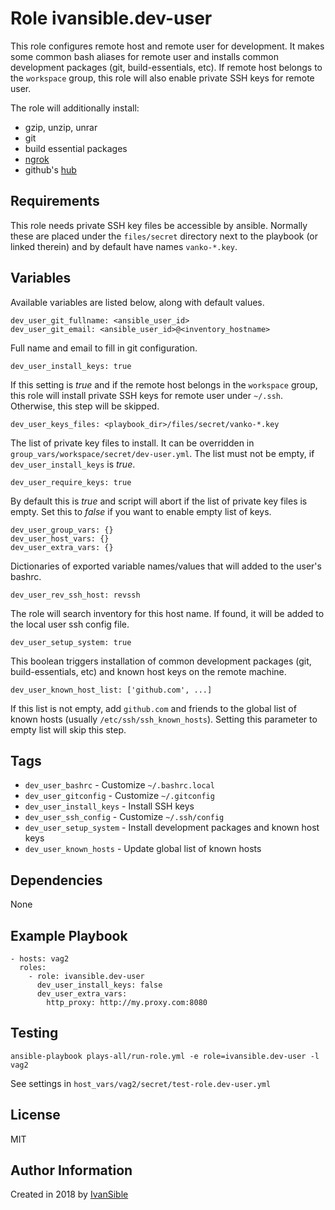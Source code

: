 # Role ivansible.dev-user

This role configures remote host and remote user for development.
It makes some common bash aliases for remote user and installs
common development packages (git, build-essentials, etc).
If remote host belongs to the `workspace` group, this role will
also enable private SSH keys for remote user.

The role will additionally install:
  - gzip, unzip, unrar
  - git
  - build essential packages
  - [ngrok](https://ngrok.com/)
  - github's [hub](https://github.com/github/hub)


## Requirements

This role needs private SSH key files be accessible by ansible.
Normally these are placed under the `files/secret` directory next to
the playbook (or linked therein) and by default have names `vanko-*.key`.


## Variables

Available variables are listed below, along with default values.


    dev_user_git_fullname: <ansible_user_id>
    dev_user_git_email: <ansible_user_id>@<inventory_hostname>

Full name and email to fill in git configuration.


    dev_user_install_keys: true

If this setting is *true* and if the remote host belongs in the
`workspace` group, this role will install private SSH keys for
remote user under `~/.ssh`. Otherwise, this step will be skipped.

    dev_user_keys_files: <playbook_dir>/files/secret/vanko-*.key

The list of private key files to install. It can be overridden in
`group_vars/workspace/secret/dev-user.yml`. The list must not be empty,
if `dev_user_install_keys` is *true*.

    dev_user_require_keys: true

By default this is _true_ and script will abort if the list of private
key files is empty. Set this to _false_ if you want to enable empty
list of keys.


    dev_user_group_vars: {}
    dev_user_host_vars: {}
    dev_user_extra_vars: {}

Dictionaries of exported variable names/values that will added to the
user's bashrc.


    dev_user_rev_ssh_host: revssh

The role will search inventory for this host name. If found, it will
be added to the local user ssh config file.


    dev_user_setup_system: true

This boolean triggers installation of common development packages
(git, build-essentials, etc) and known host keys on the remote machine.


    dev_user_known_host_list: ['github.com', ...]

If this list is not empty, add `github.com` and friends to the global
list of known hosts (usually `/etc/ssh/ssh_known_hosts`).
Setting this parameter to empty list will skip this step.


## Tags

- `dev_user_bashrc` - Customize `~/.bashrc.local`
- `dev_user_gitconfig` - Customize `~/.gitconfig`
- `dev_user_install_keys` - Install SSH keys
- `dev_user_ssh_config` - Customize `~/.ssh/config`
- `dev_user_setup_system` - Install development packages and known host keys
- `dev_user_known_hosts` - Update global list of known hosts


## Dependencies

None


## Example Playbook

    - hosts: vag2
      roles:
        - role: ivansible.dev-user
          dev_user_install_keys: false
          dev_user_extra_vars:
            http_proxy: http://my.proxy.com:8080


## Testing

    ansible-playbook plays-all/run-role.yml -e role=ivansible.dev-user -l vag2

See settings in `host_vars/vag2/secret/test-role.dev-user.yml`


## License

MIT


## Author Information

Created in 2018 by [IvanSible](https://github.com/ivansible)
